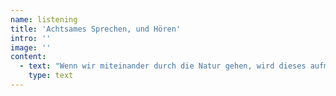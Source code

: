 ```yaml
---
name: listening
title: 'Achtsames Sprechen, und Hören'
intro: ''
image: ''
content:
  - text: "Wenn wir miteinander durch die Natur gehen, wird dieses aufmerksame Lauschen und Sprechen zum Fokus.\r\n\nBasis dafür ist die Stille, der Raum, in dem alles, was im Augenblick da ist, bewusst wahrgenommen wird. \r\n\nSo wie schöne Musik, ein schöner Klang die Stille braucht, um sein Werden und Klingen miterleben und genießen zu können, so braucht unser tief Inneres die Stille, damit die Weite und Komplexität erahnt und gewürdigt werden kann.\r\n\nDiese Ahnung bringt uns näher – zu uns selbst, zur Quelle, zu unserem schöpferischen Potential.\r\n\nWas ist da in mir, jetzt, im Augenblick, was zeigt sich, was will ausgedrückt sein?\r\n\nUnd was ist um mich herum, was ist da zu hören, wahrzunehmen, was ist das, was mich umgibt und wie wirkt es auf mich?"
    type: text
---
```


